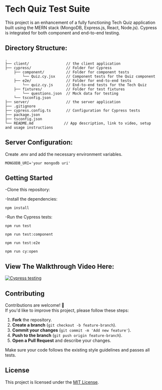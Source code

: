 # Tech Quiz Test Suite

This project is an enhancement of a fully functioning Tech Quiz application built using the MERN stack (MongoDB, Express.js, React, Node.js). Cypress is integrated for both component and end-to-end testing.

## Directory Structure:
```
.
├── client/                 // the client application
├── cypress/                // Folder for Cypress
    ├── component/          // Folder for component tests
        └── Quiz.cy.jsx     // Component tests for the Quiz component
    ├── e2e/                // Folder for end-to-end tests
        └── quiz.cy.js      // End-to-end tests for the Tech Quiz
    ├── fixtures/           // Folder for test fixtures
        └── questions.json  // Mock data for testing
    └── tsconfig.json
├── server/                 // the server application
├── .gitignore
├── cypress.config.ts       // Configuration for Cypress tests
├── package.json
├── tsconfig.json
└── README.md              // App description, link to video, setup and usage instructions
```

## Server Configuration:
Create .env and add the necessary environment variables.
```
MONGODB_URI='your mongodb uri'
```

## Getting Started

-Clone this repository:

-Install the dependencies:
```
npm install
```
-Run the Cypress tests:
```
npm run test
```
```
npm run test:component
```
```
npm run test:e2e
```
```
npm run cy:open
```


## View The Walkthrough Video Here:

[![Cypress testing](https://img.youtube.com/vi/eYBnTnn7fvA/0.jpg)](https://www.youtube.com/watch?v=eYBnTnn7fvA)

## Contributing

Contributions are welcome! 🚀  
If you'd like to improve this project, please follow these steps:

1. **Fork** the repository.  
2. **Create a branch** (`git checkout -b feature-branch`).  
3. **Commit your changes** (`git commit -m 'Add new feature'`).  
4. **Push to the branch** (`git push origin feature-branch`).  
5. **Open a Pull Request** and describe your changes.

Make sure your code follows the existing style guidelines and passes all tests. 

## License

This project is licensed under the [MIT License](LICENSE).
